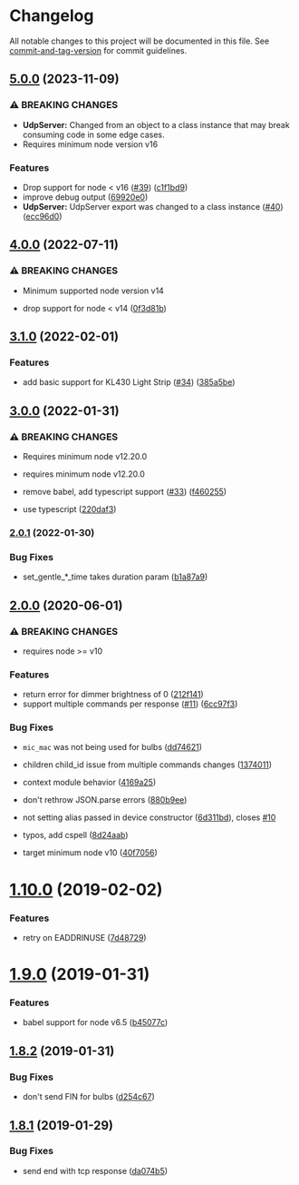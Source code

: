 # Changelog

All notable changes to this project will be documented in this file. See [commit-and-tag-version](https://github.com/absolute-version/commit-and-tag-version) for commit guidelines.

## [5.0.0](https://github.com/plasticrake/tplink-smarthome-simulator/compare/v4.0.0...v5.0.0) (2023-11-09)


### ⚠ BREAKING CHANGES

* **UdpServer:** Changed from an object to a class instance that may
break consuming code in some edge cases.
* Requires minimum node version v16

### Features

* Drop support for node < v16 ([#39](https://github.com/plasticrake/tplink-smarthome-simulator/issues/39)) ([c1f1bd9](https://github.com/plasticrake/tplink-smarthome-simulator/commit/c1f1bd93dedb36eb36a0ac220b5239a487620a78))
* improve debug output ([69920e0](https://github.com/plasticrake/tplink-smarthome-simulator/commit/69920e050b36ebb318b46a759ec4801029496716))
* **UdpServer:** UdpServer export was changed to a class instance ([#40](https://github.com/plasticrake/tplink-smarthome-simulator/issues/40)) ([ecc96d0](https://github.com/plasticrake/tplink-smarthome-simulator/commit/ecc96d02d9ae03e8a0b5762e2e5bc169c8045f61))

## [4.0.0](https://github.com/plasticrake/tplink-smarthome-simulator/compare/v3.1.0...v4.0.0) (2022-07-11)


### ⚠ BREAKING CHANGES

* Minimum supported node version v14

* drop support for node < v14 ([0f3d81b](https://github.com/plasticrake/tplink-smarthome-simulator/commit/0f3d81ba44102df4eb520646db916540af8be4b3))

## [3.1.0](https://github.com/plasticrake/tplink-smarthome-simulator/compare/v3.0.0...v3.1.0) (2022-02-01)


### Features

* add basic support for KL430 Light Strip ([#34](https://github.com/plasticrake/tplink-smarthome-simulator/issues/34)) ([385a5be](https://github.com/plasticrake/tplink-smarthome-simulator/commit/385a5be23fdb0d69f5b8df46b43ddfd1e3451ec2))

## [3.0.0](https://github.com/plasticrake/tplink-smarthome-simulator/compare/v2.0.1...v3.0.0) (2022-01-31)


### ⚠ BREAKING CHANGES

* Requires minimum node v12.20.0
* requires minimum node v12.20.0

* remove babel, add typescript support ([#33](https://github.com/plasticrake/tplink-smarthome-simulator/issues/33)) ([f460255](https://github.com/plasticrake/tplink-smarthome-simulator/commit/f4602554567058364728ffc2216fc5d6134e606e))
* use typescript ([220daf3](https://github.com/plasticrake/tplink-smarthome-simulator/commit/220daf328c6b5ff980ed0d6a1373acf9f2966309))

### [2.0.1](https://github.com/plasticrake/tplink-smarthome-simulator/compare/v2.0.0...v2.0.1) (2022-01-30)


### Bug Fixes

* set_gentle_*_time takes duration param ([b1a87a9](https://github.com/plasticrake/tplink-smarthome-simulator/commit/b1a87a983c38b1a8aeccb2b4584acf2a0ab597f3))

## [2.0.0](https://github.com/plasticrake/tplink-smarthome-simulator/compare/v1.10.0...v2.0.0) (2020-06-01)


### ⚠ BREAKING CHANGES

* requires node >= v10

### Features

* return error for dimmer brightness of 0 ([212f141](https://github.com/plasticrake/tplink-smarthome-simulator/commit/212f141421ea54a24af958345cd55a09c279a2ae))
* support multiple commands per response ([#11](https://github.com/plasticrake/tplink-smarthome-simulator/issues/11)) ([6cc97f3](https://github.com/plasticrake/tplink-smarthome-simulator/commit/6cc97f3088025837fa9969c3a39da976fd5764d4))


### Bug Fixes

* `mic_mac` was not being used for bulbs ([dd74621](https://github.com/plasticrake/tplink-smarthome-simulator/commit/dd74621c99c4c4e58e453880f705ddf0ecbe809b))
* children child_id issue from multiple commands changes ([1374011](https://github.com/plasticrake/tplink-smarthome-simulator/commit/1374011f4f5634c8ad26d95e0368ff56bc60de74))
* context module behavior ([4169a25](https://github.com/plasticrake/tplink-smarthome-simulator/commit/4169a2593226cdb090376a562b500095a091b07c))
* don't rethrow JSON.parse errors ([880b9ee](https://github.com/plasticrake/tplink-smarthome-simulator/commit/880b9eee2dd1879eca56718a26790e6f82836091))
* not setting alias passed in device constructor ([6d311bd](https://github.com/plasticrake/tplink-smarthome-simulator/commit/6d311bd826f1955b8a76ea107161b2165c0b69e0)), closes [#10](https://github.com/plasticrake/tplink-smarthome-simulator/issues/10)
* typos, add cspell ([8d24aab](https://github.com/plasticrake/tplink-smarthome-simulator/commit/8d24aabd41fc0473dba4748f59109e789348e7a9))


* target minimum node v10 ([40f7056](https://github.com/plasticrake/tplink-smarthome-simulator/commit/40f70567beb89b222954b00c063c96c3f9e340c8))

<a name="1.10.0"></a>
# [1.10.0](https://github.com/plasticrake/tplink-smarthome-simulator/compare/v1.9.0...v1.10.0) (2019-02-02)


### Features

* retry on EADDRINUSE ([7d48729](https://github.com/plasticrake/tplink-smarthome-simulator/commit/7d48729))



<a name="1.9.0"></a>
# [1.9.0](https://github.com/plasticrake/tplink-smarthome-simulator/compare/v1.8.2...v1.9.0) (2019-01-31)


### Features

* babel support for node v6.5 ([b45077c](https://github.com/plasticrake/tplink-smarthome-simulator/commit/b45077c))



<a name="1.8.2"></a>
## [1.8.2](https://github.com/plasticrake/tplink-smarthome-simulator/compare/v1.8.1...v1.8.2) (2019-01-31)


### Bug Fixes

* don't send FIN for bulbs ([d254c67](https://github.com/plasticrake/tplink-smarthome-simulator/commit/d254c67))



<a name="1.8.1"></a>
## [1.8.1](https://github.com/plasticrake/tplink-smarthome-simulator/compare/v1.8.0...v1.8.1) (2019-01-29)


### Bug Fixes

* send end with tcp response ([da074b5](https://github.com/plasticrake/tplink-smarthome-simulator/commit/da074b5))
